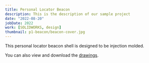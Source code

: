 ```yaml
---
title: Personal Locator Beacon
description: This is the description of our sample project
date: "2022-08-20"
jobDate: 2022
work: [SOLIDWORKS, design]
thumbnail: p1-beacon/beacon-cover.jpg
---
```


This personal locator beacon shell is designed to be injection molded.

You can also view and download the
[drawings](Elizabeth-Hewett_Personal-locator-beacon-drawings-portfolio.pdf "drawings").
